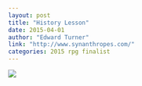 ```yaml
---
layout: post
title: "History Lesson"
date: 2015-04-01
author: "Edward Turner"
link: "http://www.synanthropes.com/"
categories: 2015 rpg finalist
---
```


![]({{site.url}}/2015images/HistoryLessons.jpg)

